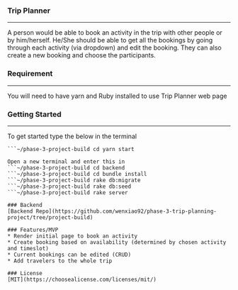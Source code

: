 ### Trip Planner
---
A person would be able to book an activity in the trip with other people or by him/herself. He/She should be able to get all the bookings by going through each activity (via dropdown) and edit the booking. They can also create a new booking and choose the participants.

### Requirement
---
You will need to have yarn and Ruby installed to use Trip Planner web page

### Getting Started
---
To get started type the below in the terminal
```~/phase-3-project-build cd frontend
```~/phase-3-project-build cd yarn start

Open a new terminal and enter this in
```~/phase-3-project-build cd backend
```~/phase-3-project-build cd bundle install
```~/phase-3-project-build rake db:migrate
```~/phase-3-project-build rake db:seed
```~/phase-3-project-build rake server

### Backend
[Backend Repo](https://github.com/wenxiao92/phase-3-trip-planning-project/tree/project-build)

### Features/MVP
* Render initial page to book an activity
* Create booking based on availability (determined by chosen activity and timeslot)
* Current bookings can be edited (CRUD)
* Add travelers to the whole trip

### License
[MIT](https://choosealicense.com/licenses/mit/)